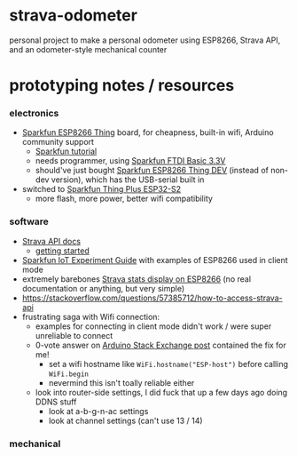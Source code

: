 # strava-odometer
personal project to make a personal odometer using ESP8266, Strava API, and an odometer-style mechanical counter

# prototyping notes / resources
### electronics
- [Sparkfun ESP8266 Thing](https://www.sparkfun.com/products/13231) board, for cheapness, built-in wifi, Arduino community support
    - [Sparkfun tutorial](https://learn.sparkfun.com/tutorials/esp8266-thing-hookup-guide)
    - needs programmer, using [Sparkfun FTDI Basic 3.3V](https://www.sparkfun.com/products/9873)
    - should've just bought [Sparkfun ESP8266 Thing DEV](https://www.sparkfun.com/products/13711) (instead of non-dev version), which has the USB-serial built in
- switched to [Sparkfun Thing Plus ESP32-S2](https://www.sparkfun.com/products/17743)
    - more flash, more power, better wifi compatibility 

### software
- [Strava API docs](https://developers.strava.com/docs/reference/)
    - [getting started](https://developers.strava.com/docs/getting-started/)
- [Sparkfun IoT Experiment Guide](https://learn.sparkfun.com/tutorials/internet-of-things-experiment-guide) with examples of ESP8266 used in client mode
- extremely barebones [Strava stats display on ESP8266](https://github.com/tadas-s/StravaDistanceDisplay) (no real documentation or anything, but very simple)
- https://stackoverflow.com/questions/57385712/how-to-access-strava-api
- frustrating saga with Wifi connection:
    - examples for connecting in client mode didn't work / were super unreliable to connect
    - 0-vote answer on [Arduino Stack Exchange post](https://arduino.stackexchange.com/a/71885/81605) contained the fix for me!
        - set a wifi hostname like `WiFi.hostname("ESP-host")`  before calling `WiFi.begin`
        - nevermind this isn't toally reliable either
    - look into router-side settings, I did fuck that up a few days ago doing DDNS stuff
        - look at a-b-g-n-ac settings
        - look at channel settings (can't use 13 / 14)

### mechanical

